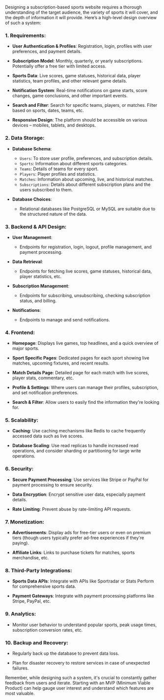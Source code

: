 Designing a subscription-based sports website requires a thorough understanding of the target audience, the variety of sports it will cover, and the depth of information it will provide. Here’s a high-level design overview of such a system:

### 1. **Requirements**:

- **User Authentication & Profiles**: Registration, login, profiles with user preferences, and payment details.

- **Subscription Model**: Monthly, quarterly, or yearly subscriptions. Potentially offer a free tier with limited access.

- **Sports Data**: Live scores, game statuses, historical data, player statistics, team profiles, and other relevant game details.

- **Notification System**: Real-time notifications on game starts, score changes, game conclusions, and other important events.

- **Search and Filter**: Search for specific teams, players, or matches. Filter based on sports, dates, teams, etc.

- **Responsive Design**: The platform should be accessible on various devices – mobiles, tablets, and desktops.

### 2. **Data Storage**:

- **Database Schema**:
  - `Users`: To store user profile, preferences, and subscription details.
  - `Sports`: Information about different sports categories.
  - `Teams`: Details of teams for every sport.
  - `Players`: Player profiles and statistics.
  - `Matches`: Information about upcoming, live, and historical matches.
  - `Subscriptions`: Details about different subscription plans and the users subscribed to them.

- **Database Choices**:
  - Relational databases like PostgreSQL or MySQL are suitable due to the structured nature of the data.

### 3. **Backend & API Design**:

- **User Management**:
  - Endpoints for registration, login, logout, profile management, and payment processing.
  
- **Data Retrieval**:
  - Endpoints for fetching live scores, game statuses, historical data, player statistics, etc.
  
- **Subscription Management**:
  - Endpoints for subscribing, unsubscribing, checking subscription status, and billing.

- **Notifications**:
  - Endpoints to manage and send notifications.

### 4. **Frontend**:

- **Homepage**: Displays live games, top headlines, and a quick overview of major sports.
  
- **Sport Specific Pages**: Dedicated pages for each sport showing live matches, upcoming fixtures, and recent results.
  
- **Match Details Page**: Detailed page for each match with live scores, player stats, commentary, etc.
  
- **Profile & Settings**: Where users can manage their profiles, subscription, and set notification preferences.

- **Search & Filter**: Allow users to easily find the information they're looking for.

### 5. **Scalability**:

- **Caching**: Use caching mechanisms like Redis to cache frequently accessed data such as live scores.
  
- **Database Scaling**: Use read replicas to handle increased read operations, and consider sharding or partitioning for large write operations.

### 6. **Security**:

- **Secure Payment Processing**: Use services like Stripe or PayPal for payment processing to ensure security.
  
- **Data Encryption**: Encrypt sensitive user data, especially payment details.
  
- **Rate Limiting**: Prevent abuse by rate-limiting API requests.

### 7. **Monetization**:

- **Advertisements**: Display ads for free-tier users or even on premium tiers (though users typically prefer ad-free experiences if they're paying).
  
- **Affiliate Links**: Links to purchase tickets for matches, sports merchandise, etc.

### 8. **Third-Party Integrations**:

- **Sports Data APIs**: Integrate with APIs like Sportradar or Stats Perform for comprehensive sports data.
  
- **Payment Gateways**: Integrate with payment processing platforms like Stripe, PayPal, etc.

### 9. **Analytics**:

- Monitor user behavior to understand popular sports, peak usage times, subscription conversion rates, etc.

### 10. **Backup and Recovery**:

- Regularly back up the database to prevent data loss.
  
- Plan for disaster recovery to restore services in case of unexpected failures.

Remember, while designing such a system, it's crucial to constantly gather feedback from users and iterate. Starting with an MVP (Minimum Viable Product) can help gauge user interest and understand which features are most valuable.
